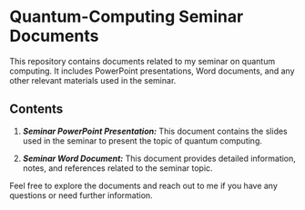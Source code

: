 # Quantum-Computing Seminar Documents

This repository contains documents related to my seminar on quantum computing. It includes PowerPoint presentations, Word documents, and any other relevant materials used in the seminar.

## Contents

1. **_Seminar PowerPoint Presentation:_** This document contains the slides used in the seminar to present the topic of quantum computing.

2. **_Seminar Word Document:_** This document provides detailed information, notes, and references related to the seminar topic.

Feel free to explore the documents and reach out to me if you have any questions or need further information.

